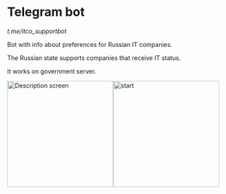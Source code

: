 # Telegram bot
*t.me/itco_supportbot*

Bot with info about preferences for Russian IT companies.

The Russian state supports companies that receive IT status.


It works on government server.

<img width="246" alt="Description screen" src="https://user-images.githubusercontent.com/33777975/176602420-b7c99373-9368-470b-a36d-1cb0efb7650b.png"><img width="246" alt="start" src="https://user-images.githubusercontent.com/33777975/176602643-016ac2c1-c684-4eec-bd42-8bc06fe49368.png">
